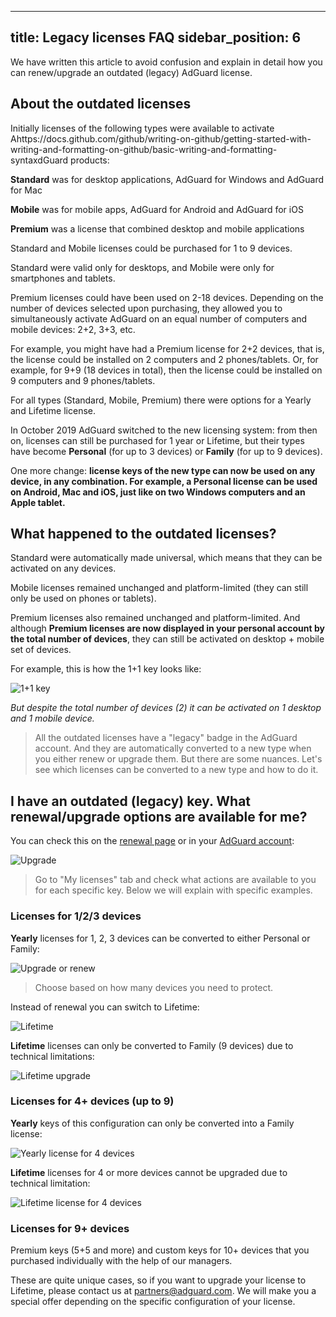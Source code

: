   ---
title: Legacy licenses FAQ
sidebar_position: 6
---      

We have written this article to avoid confusion and explain in detail how you can renew/upgrade an outdated (legacy) AdGuard license.

## About the outdated licenses

Initially licenses of the following types were available to activate Ahttps://docs.github.com/github/writing-on-github/getting-started-with-writing-and-formatting-on-github/basic-writing-and-formatting-syntaxdGuard products:

**Standard** was for desktop applications, AdGuard for Windows and AdGuard for Mac

**Mobile** was for mobile apps, AdGuard for Android and AdGuard for iOS

**Premium** was a license that combined desktop and mobile applications

Standard and Mobile licenses could be purchased for 1 to 9 devices.

Standard were valid only for desktops, and Mobile were only for smartphones and tablets.

Premium licenses could have been used on 2-18 devices. Depending on the number of devices selected upon purchasing, they allowed you to simultaneously activate AdGuard on an equal number of computers and mobile devices: 2+2, 3+3, etc.

For example, you might have had a Premium license for 2+2 devices, that is, the license could be installed on 2 computers and 2 phones/tablets. Or, for example, for 9+9 (18 devices in total), then the license could be installed on 9 computers and 9 phones/tablets.

For all types (Standard, Mobile, Premium) there were options for a Yearly and Lifetime license.

In October 2019 AdGuard switched to the new licensing system: from then on, licenses can still be purchased for 1 year or Lifetime, but their types have become **Personal** (for up to 3 devices) or **Family** (for up to 9 devices).

One more change: **license keys of the new type can now be used on any device, in any combination. For example, a Personal license can be used on Android, Mac and iOS, just like on two Windows computers and an Apple tablet.**

## What happened to the outdated licenses?

Standard were automatically made universal, which means that they can be activated on any devices.

Mobile licenses remained unchanged and platform-limited (they can still only be used on phones or tablets).

Premium licenses also remained unchanged and platform-limited. And although **Premium licenses are now displayed in your personal account by the total number of devices**, they can still be activated on desktop + mobile set of devices.

For example, this is how the 1+1 key looks like:

![1+1 key](https://cdn.adtidy.org/public/Adguard/kb/newscreenshots/En/General/legacy-licenses/1.outdatedlicenses_en.png)

*But despite the total number of devices (2) it can be activated on 1 desktop and 1 mobile device.*

>All the outdated licenses have a "legacy" badge in the AdGuard account. And they are automatically converted to a new type when you either renew or upgrade them. But there are some nuances. Let's see which licenses can be converted to a new type and how to do it.

## I have an outdated (legacy) key. What renewal/upgrade options are available for me?

You can check this on the [renewal page](https://adguard.com/renew.html) or in your [AdGuard account](https://my.adguard.com/main.html):

![Upgrade](https://cdn.adtidy.org/public/Adguard/kb/newscreenshots/En/General/legacy-licenses/2.switch_en.png)

>Go to "My licenses" tab and check what actions are available to you for each specific key. Below we will explain with specific examples.

### Licenses for 1/2/3 devices

**Yearly** licenses for 1, 2, 3 devices can be converted to either Personal or Family:

![Upgrade or renew](https://cdn.adtidy.org/public/Adguard/kb/newscreenshots/En/General/legacy-licenses/3.yearly_en.png)

>Choose based on how many devices you need to protect.

Instead of renewal you can switch to Lifetime:

![Lifetime](https://cdn.adtidy.org/public/Adguard/kb/newscreenshots/En/General/legacy-licenses/4.lifetime_en.png)

**Lifetime** licenses can only be converted to Family (9 devices) due to technical limitations:

![Lifetime upgrade](https://cdn.adtidy.org/public/Adguard/kb/newscreenshots/En/General/legacy-licenses/5.lifetimeupgrade_en.png)

### Licenses for 4+ devices (up to 9)

**Yearly** keys of this configuration can only be converted into a Family license:

![Yearly license for 4 devices](https://cdn.adtidy.org/public/Adguard/kb/newscreenshots/En/General/legacy-licenses/6.yearly4+devices_en.png)

**Lifetime** licenses for 4 or more devices cannot be upgraded due to technical limitation:

![Lifetime license for 4 devices](https://cdn.adtidy.org/public/Adguard/kb/newscreenshots/En/General/legacy-licenses/7.lifetime4+devices_en.png)

### Licenses for 9+ devices

Premium keys (5+5 and more) and custom keys for 10+ devices that you purchased individually with the help of our managers.

These are quite unique cases, so if you want to upgrade your license to Lifetime, please contact us at partners@adguard.com. We will make you a special offer depending on the specific configuration of your license.
